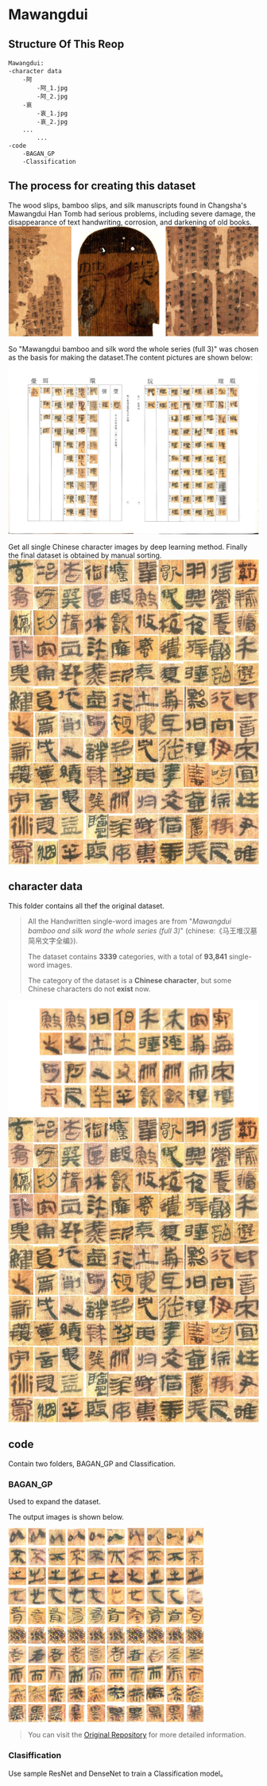 # Mawangdui
## Structure Of This Reop

```shell
Mawangdui:
-character data
    -阿
        -阿_1.jpg
        -阿_2.jpg
    -哀
        -哀_1.jpg
        -哀_2.jpg
    ...
        ...
-code
    -BAGAN_GP
    -Classification
```

## The process for creating this dataset
The wood slips, bamboo slips, and silk manuscripts found in Changsha's Mawangdui Han Tomb had serious problems, including severe damage, the disappearance of text handwriting, corrosion, and darkening of old books.
![帛书图片](README.assets/帛书原图.jpg)

So "Mawangdui bamboo and silk word the whole series (full 3)" was chosen as the basis for making the dataset.The content pictures are shown below:
![全字编图片](README.assets/全字编.jpg)

Get all single Chinese character images by deep learning method. Finally the final dataset is obtained by manual sorting.
![单字图片](README.assets/单字图片.jpg)

## character data
This folder contains all thef the original dataset.
>All the Handwritten single-word images are from "*Mawangdui bamboo and silk word the whole series (full 3)*" (chinese:《马王堆汉墓简帛文字全编》).
>
>The dataset contains **3339** categories, with a total of **93,841** single-word images.
>
>The category of the dataset is a **Chinese character**, but some Chinese characters do not **exist** now.

![单字图片](README.assets/单字图片.png)
![单字图片](README.assets/单字图片.jpg)



## code

Contain two folders, BAGAN_GP and Classification.

### BAGAN_GP

Used to expand the dataset.

The output images is shown below.

<img src="README.assets/生成图片_2.png" alt="生成图片_2" style="zoom:50%;" />

> You can visit the [Original Repository](https://github.com/GH920/improved-bagan-gp) for more detailed information.

### Clasiffication

Use sample ResNet and DenseNet to train a Classification model。
